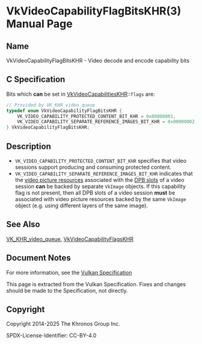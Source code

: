 # VkVideoCapabilityFlagBitsKHR(3) Manual Page

## Name

VkVideoCapabilityFlagBitsKHR - Video decode and encode capability bits



## [](#_c_specification)C Specification

Bits which **can** be set in [VkVideoCapabilitiesKHR](https://registry.khronos.org/vulkan/specs/latest/man/html/VkVideoCapabilitiesKHR.html)::`flags` are:

```c++
// Provided by VK_KHR_video_queue
typedef enum VkVideoCapabilityFlagBitsKHR {
    VK_VIDEO_CAPABILITY_PROTECTED_CONTENT_BIT_KHR = 0x00000001,
    VK_VIDEO_CAPABILITY_SEPARATE_REFERENCE_IMAGES_BIT_KHR = 0x00000002,
} VkVideoCapabilityFlagBitsKHR;
```

## [](#_description)Description

- `VK_VIDEO_CAPABILITY_PROTECTED_CONTENT_BIT_KHR` specifies that video sessions support producing and consuming protected content.
- []()`VK_VIDEO_CAPABILITY_SEPARATE_REFERENCE_IMAGES_BIT_KHR` indicates that the [video picture resources](https://registry.khronos.org/vulkan/specs/latest/html/vkspec.html#video-picture-resources) associated with the [DPB slots](https://registry.khronos.org/vulkan/specs/latest/html/vkspec.html#dpb-slot) of a video session **can** be backed by separate `VkImage` objects. If this capability flag is not present, then all DPB slots of a video session **must** be associated with video picture resources backed by the same `VkImage` object (e.g. using different layers of the same image).

## [](#_see_also)See Also

[VK\_KHR\_video\_queue](https://registry.khronos.org/vulkan/specs/latest/man/html/VK_KHR_video_queue.html), [VkVideoCapabilityFlagsKHR](https://registry.khronos.org/vulkan/specs/latest/man/html/VkVideoCapabilityFlagsKHR.html)

## [](#_document_notes)Document Notes

For more information, see the [Vulkan Specification](https://registry.khronos.org/vulkan/specs/latest/html/vkspec.html#VkVideoCapabilityFlagBitsKHR)

This page is extracted from the Vulkan Specification. Fixes and changes should be made to the Specification, not directly.

## [](#_copyright)Copyright

Copyright 2014-2025 The Khronos Group Inc.

SPDX-License-Identifier: CC-BY-4.0